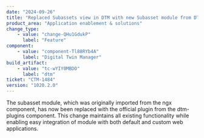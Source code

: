 ```yaml
---
date: "2024-09-26"
title: "Replaced Subassets view in DTM with new Subasset module from DTM plugins component"
product_area: "Application enablement & solutions"
change_type:
    - value: "change-QHu1GdukP"
      label: "Feature"
component:
    - value: "component-Tl88RYb4A"
      label: "Digital Twin Manager"
build_artifact:
    - value: "tc-wYIY0MBDO"
      label: "dtm"
ticket: "CTM-1484"
version: "1020.2.0"
---
```

The subasset module, which was originally imported from the ngx component, has now been replaced with the official plugin from the dtm-plugins component. This change maintains all existing functionality while enabling easy integration of module with both default and custom web applications.
